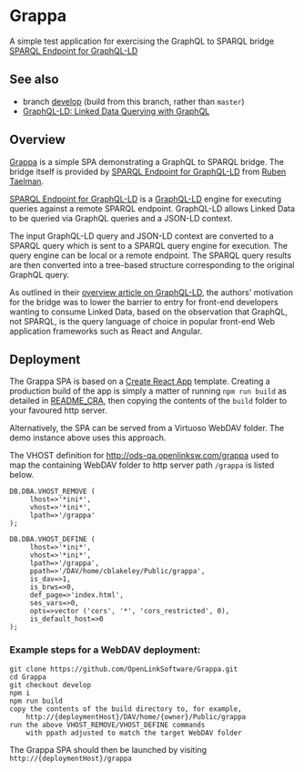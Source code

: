 # Grappa

A simple test application for exercising the GraphQL to SPARQL bridge
[SPARQL Endpoint for GraphQL-LD](https://github.com/rubensworks/graphql-ld-sparqlendpoint.js)

## See also

* branch [develop](https://github.com/OpenLinkSoftware/Grappa/tree/develop) (build from this branch, rather than `master`)
* [GraphQL-LD: Linked Data Querying with GraphQL](https://comunica.github.io/Article-ISWC2018-Demo-GraphQlLD/)

## Overview

[Grappa](https://github.com/OpenLinkSoftware/Grappa/tree/develop) is a simple SPA demonstrating a GraphQL to SPARQL bridge. The bridge itself is provided by [SPARQL Endpoint for GraphQL-LD](https://github.com/rubensworks/graphql-ld-sparqlendpoint.js) from [Ruben Taelman](https://github.com/rubensworks).

[SPARQL Endpoint for GraphQL-LD](https://github.com/rubensworks/graphql-ld-sparqlendpoint.js) is a [GraphQL-LD](https://github.com/rubensworks/graphql-ld.js) engine for executing queries against a remote SPARQL endpoint. GraphQL-LD allows Linked Data to be queried via GraphQL queries and a JSON-LD context.

The input GraphQL-LD query and JSON-LD context are converted to a SPARQL query which is sent to a SPARQL query engine for execution. The query engine can be local or a remote endpoint. The SPARQL query results are then converted into a tree-based structure corresponding to the original GraphQL query.

As outlined in their [overview article on GraphQL-LD](https://comunica.github.io/Article-ISWC2018-Demo-GraphQlLD/), the authors' motivation for the bridge was to lower the barrier to entry for front-end developers wanting to consume Linked Data, based on the observation that GraphQL, not SPARQL, is the query language of choice in popular front-end Web application frameworks such as React and Angular.

## Deployment

The Grappa SPA is based on a [Create React App](https://create-react-app.dev/) template. Creating a production build of the app is simply a matter of running `npm run build` as detailed in  [README_CRA](https://github.com/OpenLinkSoftware/Grappa/blob/develop/README_CRA.md), then copying the contents of the `build` folder to your favoured http server.

Alternatively, the SPA can be served from a Virtuoso WebDAV folder. The demo instance above uses this approach.

The VHOST definition for <http://ods-qa.openlinksw.com/grappa> used to map the containing WebDAV folder to http server path `/grappa` is listed below.

```
DB.DBA.VHOST_REMOVE (
	 lhost=>'*ini*',
	 vhost=>'*ini*',
	 lpath=>'/grappa'
);

DB.DBA.VHOST_DEFINE (
	 lhost=>'*ini*',
	 vhost=>'*ini*',
	 lpath=>'/grappa',
	 ppath=>'/DAV/home/cblakeley/Public/grappa',
	 is_dav=>1,
	 is_brws=>0,
	 def_page=>'index.html',
	 ses_vars=>0,
	 opts=>vector ('cors', '*', 'cors_restricted', 0),
	 is_default_host=>0
);
```

### Example steps for a WebDAV deployment:

```
git clone https://github.com/OpenLinkSoftware/Grappa.git
cd Grappa
git checkout develop
npm i
npm run build
copy the contents of the build directory to, for example, 
    http://{deploymentHost}/DAV/home/{owner}/Public/grappa
run the above VHOST_REMOVE/VHOST_DEFINE commands 
    with ppath adjusted to match the target WebDAV folder
```
The Grappa SPA should then be launched by visiting `http://{deploymentHost}/grappa`
